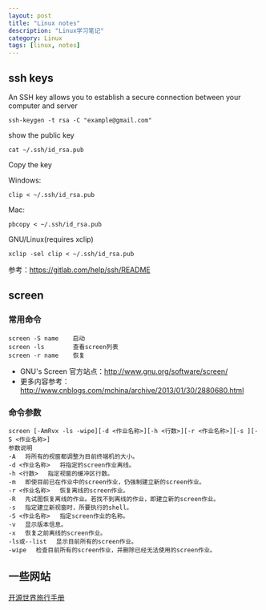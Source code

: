 ```yaml
---
layout: post
title: "Linux notes"
description: "Linux学习笔记"
category: Linux
tags: [linux, notes]
---
```


## ssh keys

An SSH key allows you to establish a secure connection between your computer and server

	ssh-keygen -t rsa -C "example@gmail.com"

show the public key

	cat ~/.ssh/id_rsa.pub

Copy the key

Windows:

	clip < ~/.ssh/id_rsa.pub

Mac:

	pbcopy < ~/.ssh/id_rsa.pub

GNU/Linux(requires xclip)

	xclip -sel clip < ~/.ssh/id_rsa.pub

参考：https://gitlab.com/help/ssh/README

## screen

### 常用命令

	screen -S name    启动
	screen -ls        查看screen列表
	screen -r name    恢复

- GNU's Screen 官方站点：http://www.gnu.org/software/screen/
- 更多内容参考：http://www.cnblogs.com/mchina/archive/2013/01/30/2880680.html

### 命令参数

	screen [-AmRvx -ls -wipe][-d <作业名称>][-h <行数>][-r <作业名称>][-s ][-S <作业名称>]
	参数说明
	-A 　将所有的视窗都调整为目前终端机的大小。
	-d <作业名称> 　将指定的screen作业离线。
	-h <行数> 　指定视窗的缓冲区行数。
	-m 　即使目前已在作业中的screen作业，仍强制建立新的screen作业。
	-r <作业名称> 　恢复离线的screen作业。
	-R 　先试图恢复离线的作业。若找不到离线的作业，即建立新的screen作业。
	-s 　指定建立新视窗时，所要执行的shell。
	-S <作业名称> 　指定screen作业的名称。
	-v 　显示版本信息。
	-x 　恢复之前离线的screen作业。
	-ls或--list 　显示目前所有的screen作业。
	-wipe 　检查目前所有的screen作业，并删除已经无法使用的screen作业。


## 一些网站

[开源世界旅行手册](http://i.linuxtoy.org/docs/guide/)